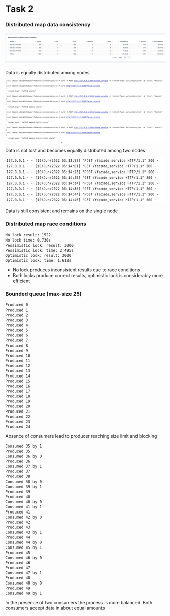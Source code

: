 # Task 2

### Distributed map data consistency

![img.png](media/img.png)

Data is equally distributed among nodes

![img.png](media/img1.png)

Data is not lost and becomes equally distributed among two nodes

![img.png](media/img2.png)

Data is still consistent and remains on the single node

### Distributed map race conditions

```shell
No lock result: 1522
No lock time: 0.730s
Pessimistic lock: result: 3000
Pessimistic lock: time: 2.495s
Optimistic lock: result: 3000
Optimistic lock: time: 1.612s
```

- No lock produces inconsistent results due to race conditions
- Both locks produce correct results, optimistic lock is considerably more efficient

### Bounded queue (max-size 25)


```shell
Produced 0
Produced 1
Produced 2
Produced 3
Produced 4
Produced 5
Produced 6
Produced 7
Produced 8
Produced 9
Produced 10
Produced 11
Produced 12
Produced 13
Produced 14
Produced 15
Produced 16
Produced 17
Produced 18
Produced 19
Produced 20
Produced 21
Produced 22
Produced 23
Produced 24
```
Absence of consumers lead to producer reaching size limit and blocking

```shell
Consumed 35 by 1
Produced 35
Consumed 36 by 0
Produced 36
Consumed 37 by 1
Produced 37
Produced 38
Consumed 38 by 0
Consumed 39 by 1
Produced 39
Produced 40
Consumed 40 by 0
Consumed 41 by 1
Produced 41
Consumed 42 by 0
Produced 42
Produced 43
Consumed 43 by 1
Produced 44
Consumed 44 by 0
Consumed 45 by 1
Produced 45
Consumed 46 by 0
Produced 46
Produced 47
Consumed 47 by 1
Produced 48
Consumed 48 by 0
Produced 49
Consumed 49 by 1
```
In the presence of two consumers the process is more balanced. Both consumers accept data in about equal amounts
